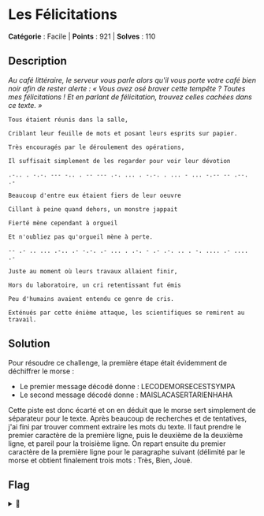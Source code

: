 # Les Félicitations

**Catégorie** : Facile | **Points** : 921 | **Solves** : 110

## Description

*Au café littéraire, le serveur vous parle alors qu'il vous porte votre café bien noir afin de rester alerte : « Vous avez osé braver cette tempête ? Toutes mes félicitations ! Et en parlant de félicitation, trouvez celles cachées dans ce texte. »*

```
Tous étaient réunis dans la salle,

Criblant leur feuille de mots et posant leurs esprits sur papier.

Très encouragés par le déroulement des opérations,

Il suffisait simplement de les regarder pour voir leur dévotion

.-.. . -.-. --- -.. . -- --- .-. ... . -.-. . ... - ... -.-- -- .--. .-

Beaucoup d'entre eux étaient fiers de leur oeuvre

Cillant à peine quand dehors, un monstre jappait

Fierté mène cependant à orgueil

Et n'oubliez pas qu'orgueil mène à perte.

-- .- .. ... .-.. .- -.-. .- ... . .-. - .- .-. .. . -. .... .- .... .-

Juste au moment où leurs travaux allaient finir,

Hors du laboratoire, un cri retentissant fut émis

Peu d'humains avaient entendu ce genre de cris.

Exténués par cette énième attaque, les scientifiques se remirent au travail.
```

## Solution

Pour résoudre ce challenge, la première étape était évidemment de déchiffrer le morse :

- Le premier message décodé donne : LECODEMORSECESTSYMPA
- Le second message décodé donne : MAISLACASERTARIENHAHA

Cette piste est donc écarté et on en déduit que le morse sert simplement de séparateur pour le texte.
Après beaucoup de recherches et de tentatives, j'ai fini par trouver comment extraire les mots du texte. Il faut prendre le premier caractère de la première ligne, puis le deuxième de la deuxième ligne, et pareil pour la troisième ligne. On repart ensuite du premier caractère de la première ligne pour le paragraphe suivant (délimité par le morse et obtient finalement trois mots : Très, Bien, Joué.

## Flag

<details>
<summary>🚩</summary>

```
404CTF{TrèsBienJoué}
```